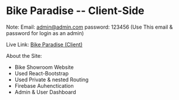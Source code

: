 # Bike Paradise -- Client-Side

Note: Email: admin@admin.com password: 123456 (Use This email & password for login as an admin)



Live Link: [Bike Paradise (Client)](https://final-project-f1977.web.app/)

About the Site: 

- Bike Showroom Website
- Used React-Bootstrap
- Used Private & nested Routing
- Firebase Auhenctication
- Admin & User Dashboard
